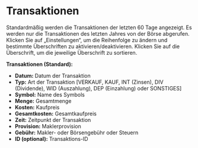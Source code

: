 # **Transaktionen**

Standardmäßig werden die Transaktionen der letzten 60 Tage angezeigt. Es werden nur die Transaktionen des letzten Jahres von der Börse abgerufen.
Klicken Sie auf „Einstellungen“, um die Reihenfolge zu ändern und bestimmte Überschriften zu aktivieren/deaktivieren.
Klicken Sie auf die Überschrift, um die jeweilige Überschrift zu sortieren.

**Transaktionen (Standard):**
- **Datum:** Datum der Transaktion
- **Typ:** Art der Transaktion [VERKAUF, KAUF, INT (Zinsen), DIV (Dividende), WID (Auszahlung), DEP (Einzahlung) oder SONSTIGES]
- **Symbol:** Name des Symbols
- **Menge:** Gesamtmenge
- **Kosten:** Kaufpreis
- **Gesamtkosten:** Gesamtkaufpreis
- **Zeit:** Zeitpunkt der Transaktion
- **Provision:** Maklerprovision
- **Gebühr:** Makler- oder Börsengebühr oder Steuern
- **ID (optional):** Transaktions-ID
